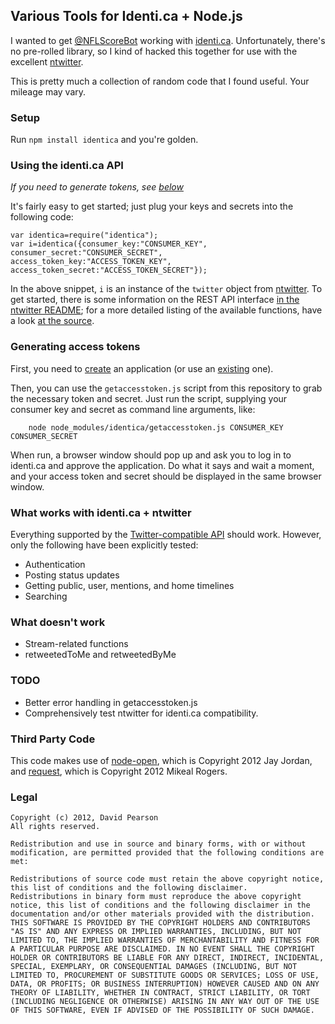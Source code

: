 ## Various Tools for Identi.ca + Node.js ##

I wanted to get [@NFLScoreBot](http://twitter.com/nflscorebot) working with [identi.ca](http://identi.ca). Unfortunately, there's no pre-rolled library, so I kind of hacked this together for use with the excellent [ntwitter](https://github.com/AvianFlu/ntwitter).

This is pretty much a collection of random code that I found useful. Your mileage may vary.

### Setup ###

Run `npm install identica` and you're golden.

### Using the identi.ca API ###

*If you need to generate tokens, see [below](https://github.com/dpearson/node-identi.ca#generating-access-tokens)*

It's fairly easy to get started; just plug your keys and secrets into the following code:

    var identica=require("identica");
    var i=identica({consumer_key:"CONSUMER_KEY", consumer_secret:"CONSUMER_SECRET", access_token_key:"ACCESS_TOKEN_KEY", access_token_secret:"ACCESS_TOKEN_SECRET"});

In the above snippet, `i` is an instance of the `twitter` object from [ntwitter](https://github.com/AvianFlu/ntwitter). To get started, there is some information on the REST API interface [in the ntwitter README](https://github.com/AvianFlu/ntwitter#rest-api); for a more detailed listing of the available functions, have a look [at the source](https://github.com/AvianFlu/ntwitter/blob/master/lib/twitter.js#L450).

### Generating access tokens ###

First, you need to [create](http://identi.ca/settings/oauthapps/new) an application (or use an [existing](http://identi.ca/settings/oauthapps) one).

Then, you can use the `getaccesstoken.js` script from this repository to grab the necessary token and secret. Just run the script, supplying your consumer key and secret as command line arguments, like:

		node node_modules/identica/getaccesstoken.js CONSUMER_KEY CONSUMER_SECRET

When run, a browser window should pop up and ask you to log in to identi.ca and approve the application. Do what it says and wait a moment, and your access token and secret should be displayed in the same browser window.

### What works with identi.ca + ntwitter ###

Everything supported by the [Twitter-compatible API](http://status.net/wiki/Twitter-compatible_API) should work. However, only the following have been explicitly tested:

 * Authentication
 * Posting status updates
 * Getting public, user, mentions, and home timelines
 * Searching

### What doesn't work ###

 * Stream-related functions
 * retweetedToMe and retweetedByMe

### TODO ###

 * Better error handling in getaccesstoken.js
 * Comprehensively test ntwitter for identi.ca compatibility.

### Third Party Code ###

This code makes use of [node-open](https://github.com/jjrdn/node-open), which is Copyright 2012 Jay Jordan, and [request](https://github.com/mikeal/request), which is Copyright 2012 Mikeal Rogers.

### Legal ###

	Copyright (c) 2012, David Pearson
	All rights reserved.
	
	Redistribution and use in source and binary forms, with or without modification, are permitted provided that the following conditions are met:

	Redistributions of source code must retain the above copyright notice, this list of conditions and the following disclaimer.
	Redistributions in binary form must reproduce the above copyright notice, this list of conditions and the following disclaimer in the documentation and/or other materials provided with the distribution.
	THIS SOFTWARE IS PROVIDED BY THE COPYRIGHT HOLDERS AND CONTRIBUTORS "AS IS" AND ANY EXPRESS OR IMPLIED WARRANTIES, INCLUDING, BUT NOT LIMITED TO, THE IMPLIED WARRANTIES OF MERCHANTABILITY AND FITNESS FOR A PARTICULAR PURPOSE ARE DISCLAIMED. IN NO EVENT SHALL THE COPYRIGHT HOLDER OR CONTRIBUTORS BE LIABLE FOR ANY DIRECT, INDIRECT, INCIDENTAL, SPECIAL, EXEMPLARY, OR CONSEQUENTIAL DAMAGES (INCLUDING, BUT NOT LIMITED TO, PROCUREMENT OF SUBSTITUTE GOODS OR SERVICES; LOSS OF USE, DATA, OR PROFITS; OR BUSINESS INTERRUPTION) HOWEVER CAUSED AND ON ANY THEORY OF LIABILITY, WHETHER IN CONTRACT, STRICT LIABILITY, OR TORT (INCLUDING NEGLIGENCE OR OTHERWISE) ARISING IN ANY WAY OUT OF THE USE OF THIS SOFTWARE, EVEN IF ADVISED OF THE POSSIBILITY OF SUCH DAMAGE.